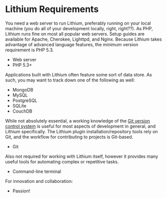 # Lithium Requirements

You need a web server to run Lithium, preferably running on your local machine (you do all of your development locally, right, right??). As PHP, Lithium runs fine on most all popular web servers. Setup guides are available for Apache, Cherokee, Lighttpd, and Nginx. Because Lithium takes advantage of advanced language features, the minimum version requirement is PHP 5.3.

 * Web server
 * PHP 5.3+

Applications built with Lithium often feature some sort of data store. As such, you may want to track down one of the following as well:

 * MongoDB
 * MySQL
 * PostgreSQL
 * SQLite
 * CouchDB

While not absolutely essential, a working knowledge of the [Git version control system](http://git-scm.com/) is useful for most aspects of development in general, and Lithium specifically. The Lithium plugin installation/repository tools rely on Git, and the workflow for contributing to projects is Git-based.

 * Git

Also not required for working with Lithium itself, however it provides many useful tools for automating complex or repetitive tasks.

 * Command-line terminal

For innovation and collaboration:

 * Passion!

